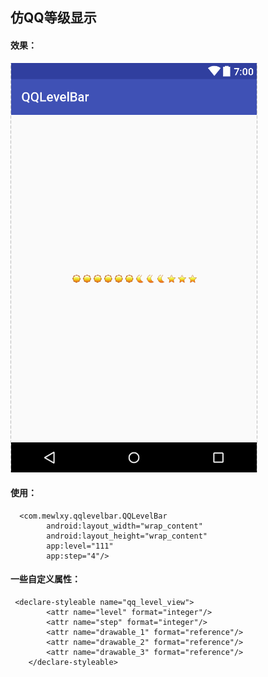 ## 仿QQ等级显示

#### 效果：


![效果](images/TIM截图20170821135937.png)

#### 使用：

      <com.mewlxy.qqlevelbar.QQLevelBar
            android:layout_width="wrap_content"
            android:layout_height="wrap_content"
            app:level="111"
            app:step="4"/>
            
#### 一些自定义属性：
     <declare-styleable name="qq_level_view">
            <attr name="level" format="integer"/>
            <attr name="step" format="integer"/>
            <attr name="drawable_1" format="reference"/>
            <attr name="drawable_2" format="reference"/>
            <attr name="drawable_3" format="reference"/>
        </declare-styleable>

